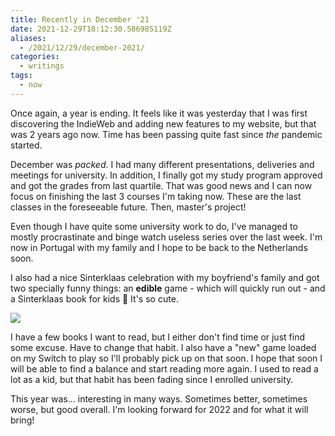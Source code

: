 ```yaml
---
title: Recently in December '21
date: 2021-12-29T18:12:30.586985119Z
aliases:
  - /2021/12/29/december-2021/
categories:
  - writings
tags:
  - now
---
```


Once again, a year is ending. It feels like it was yesterday that I was first discovering the IndieWeb and adding new features to my website, but that was 2 years ago now. Time has been passing quite fast since _the_ pandemic started.

<!--more-->

December was _packed_. I had many different presentations, deliveries and meetings for university. In addition, I finally got my study program approved and got the grades from last quartile. That was good news and I can now focus on finishing the last 3 courses I'm taking now. These are the last classes in the foreseeable future. Then, master's project!

Even though I have quite some university work to do, I've managed to mostly procrastinate and binge watch useless series over the last week. I'm now in Portugal with my family and I hope to be back to the Netherlands soon.

I also had a nice Sinterklaas celebration with my boyfriend's family and got two specially funny things: an **edible** game - which will quickly run out - and a Sinterklaas book for kids 🤣 It's so cute.

![](image:2021-12-29-sinterklaas-cadeaus)

I have a few books I want to read, but I either don't find time or just find some excuse. Have to change that habit. I also have a "new" game loaded on my Switch to play so I'll probably pick up on that soon. I hope that soon I will be able to find a balance and start reading more again. I used to read a lot as a kid, but that habit has been fading since I enrolled university.

This year was... interesting in many ways. Sometimes better, sometimes worse, but good overall. I'm looking forward for 2022 and for what it will bring!
